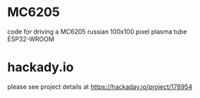 # MC6205
code for driving a MC6205 russian 100x100 pixel plasma tube
<br/>ESP32-WROOM

# hackady.io
please see project details at https://hackaday.io/project/178954
